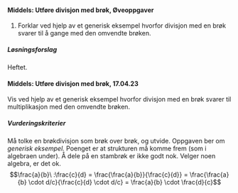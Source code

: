 
#### Middels: Utføre divisjon med brøk,  Øveoppgaver

1. Forklar ved hjelp av et generisk eksempel hvorfor divisjon med en
   brøk svarer til å gange med den omvendte brøken.

##### Løsningsforslag

Heftet.


#### Middels: Utføre divisjon med brøk,  17.04.23

Vis ved hjelp av et generisk eksempel hvorfor divisjon med en brøk svarer til multiplikasjon med den omvendte brøken.

##### Vurderingskriterier

Må tolke en brøkdivisjon som brøk over brøk, og utvide. Oppgaven ber om _generisk eksempel._ Poenget er at strukturen må komme frem (som i algebraen under). Å dele på en stambrøk er ikke godt nok. Velger noen algebra, er det ok.
$$\frac{a}{b}\ :\frac{c}{d} = \frac{\frac{a}{b}}{\frac{c}{d}} = \frac{\frac{a}{b} \cdot d/c}{\frac{c}{d} \cdot d/c} = \frac{a}{b} \cdot \frac{d}{c}$$

